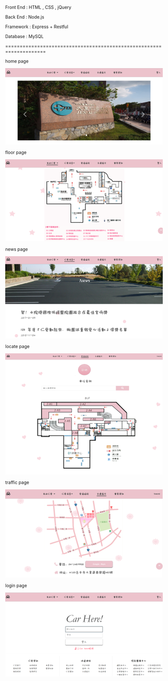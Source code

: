 Front End : HTML , CSS , jQuery

Back End : Node.js

Framework : Express + Restful

Database : MySQL

====================================================================

home page

![image](https://github.com/tommy840803/JEN-AI-Hospital/blob/master/Readme%20Image/home.PNG)

floor page

![image](https://github.com/tommy840803/JEN-AI-Hospital/blob/master/Readme%20Image/floor.PNG)

news page

![image](https://github.com/tommy840803/JEN-AI-Hospital/blob/master/Readme%20Image/news.PNG)

locate page

![image](https://github.com/tommy840803/JEN-AI-Hospital/blob/master/Readme%20Image/locate.PNG)

traffic page

![image](https://github.com/tommy840803/JEN-AI-Hospital/blob/master/Readme%20Image/traffic.PNG)

login page

![image](https://github.com/tommy840803/JEN-AI-Hospital/blob/master/Readme%20Image/login.PNG)
